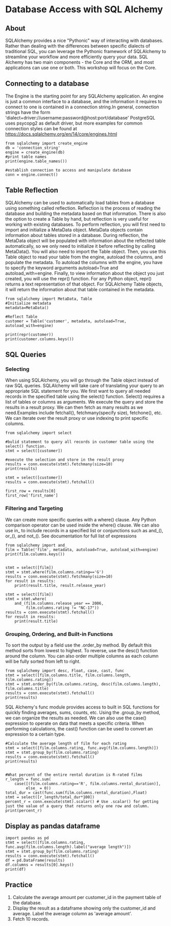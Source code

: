 # Database Access with SQL Alchemy
## About

SQLAlchemy provides a nice "Pythonic" way of interacting with databases. Rather than dealing with the differences between specific dialects of traditional SQL, you can leverage the Pythonic framework of SQLAlchemy to streamline your workflow and more efficiently query your data.  SQL Alchemy has two main components - the Core and the ORM, and most applications can use one or both.  This workshop will focus on the Core.


## Connecting to a database

The Engine is the starting point for any SQLAlchemy application. An engine is just a common interface to a database, and the information it requires to connect to one is contained in a connection string.In general, connection strings have the form 'dialect+driver://username:password@host:port/database'
PostgreSQL uses psycopg2 as default driver, but more examples for common connection styles can be found at https://docs.sqlalchemy.org/en/14/core/engines.html

```
from sqlalchemy import create_engine 
db = 'connection_string'
engine = create_engine(db)
#print table names
print(engine.table_names())

#establish connection to access and manipulate database
conn = engine.connect()
```

## Table Reflection
SQLAlchemy can be used to automatically load tables from a database using something called reflection. Reflection is the process of reading the database and building the metadata based on that information. There is also the option to create a Table by hand, but reflection is very useful for working with existing databases. To perform reflection, you will first need to import and initialize a MetaData object. MetaData objects contain information about tables stored in a database. During reflection, the MetaData object will be populated with information about the reflected table automatically, so we only need to initialize it before reflecting by calling MetaData(). You will also need to import the Table object. Then, you use this Table object to read your table from the engine, autoload the columns, and populate the metadata. To autoload the columns with the engine, you have to specify the 
keyword arguments autoload=True and autoload_with=engine. Finally, to view information about the object you just created, you will use the repr() function. For any Python object, repr() returns a text representation of that object. For SQLAlchemy Table objects, it will return the information about that table contained in the metadata.

```
from sqlalchemy import MetaData, Table
#Initialize metadata 
metadata=MetaData()

#Reflect Table
customer = Table('customer', metadata, autoload=True, autoload_with=engine)

print(repr(customer))
print(customer.columns.keys())
```


## SQL Queries

### Selecting
When using SQLAlchemy, you will go through the Table object instead of raw SQL queries. SQLAlchemy will take care of translating your query to an appropriate SQL statement for you.  We first want to query all needed records in the specified table using the select() function. Select() requires a list of tables or columns as arguments.  We 
execute the query and store the results in a result proxy.  We can then fetch as many results as we need.Examples include fetchall(), fetchmany(specify size), fetchone(), etc.  We can iterate over the result proxy or use indexing to print specific columns.

```
from sqlalchemy import select 

#bulid statement to query all records in customer table using the select() function.
stmt = select([customer])

#execute the selection and store in the result proxy
results = conn.execute(stmt).fetchmany(size=10)
print(results)

stmt = select([customer])
results = conn.execute(stmt).fetchall()

first_row = results[0]
first_row['first_name']
```


### Filtering and Targeting 
We can create more specific queries with a where() clause.  Any Python comparison operator can be used inside the where() clause. We can also use in_ to include records in a specified list or conjunctions such as and_(), or_(), and not_(). See documentation for full list of expressions


```
from sqlalchemy import and_
film = Table('film', metadata, autoload=True, autoload_with=engine)
print(film.columns.keys())


stmt = select([film])
stmt = stmt.where(film.columns.rating=='G')
results = conn.execute(stmt).fetchmany(size=10)
for result in results:
    print(result.title, result.release_year)

stmt = select([film])
stmt = stmt.where(
    and_(film.columns.release_year == 2006, 
         film.columns.rating != "NC-17"))
results = conn.execute(stmt).fetchall()
for result in results:
    print(result.title)
```    

### Grouping, Ordering, and Built-in Functions
To sort the output by a field use the .order_by method.  By default this method sorts from lowest to highest. To reverse, use the desc() function around the column.  You can also order multiple columns as each column will be fully sorted from left to right.

```
from sqlalchemy import desc, Float, case, cast, func
stmt = select([film.columns.title, film.columns.length, film.columns.rating])
stmt = stmt.order_by(film.columns.rating, desc(film.columns.length), film.columns.title)
results = conn.execute(stmt).fetchall()
print(results)
```

SQL Alchemy's func module provides access to built in SQL functions for quickly finding averages, sums, counts, etc.  Using the .group_by method, we can organize the results as needed. We can also use the case() expression to operate on data that meets a specific criteria.  When performing calculations, the cast() function can be used to convert an expression to a certain type.

```
#Calculate the average length of film for each rating
stmt = select([film.columns.rating, func.avg(film.columns.length)])
stmt = stmt.group_by(film.columns.rating)
results = conn.execute(stmt).fetchall()
print(results)


#What percent of the entire rental duration is R-rated films
r_length = func.sum(
    case([(film.columns.rating=='R', film.columns.rental_duration)], 
         else_ = 0))
total_dur = cast(func.sum(film.columns.rental_duration),Float)
stmt = select([r_length/total_dur*100])
percent_r = conn.execute(stmt).scalar() # Use .scalar() for getting just the value of a query that returns only one row and column.
print(percent_r)
```

## Display as pandas dataframe

```
import pandas as pd
stmt = select([film.columns.rating, func.avg(film.columns.length).label("average length")])
stmt = stmt.group_by(film.columns.rating)
results = conn.execute(stmt).fetchall()
df = pd.DataFrame(results)
df.columns = results[0].keys()
print(df)
```

## Practice
1. Calculate the average amount per customer_id in the payment table of the database.
2. Display the result as a dataframe showing only the customer_id and average.  Label the average column as 'average amount'.
3. Fetch 10 records.
